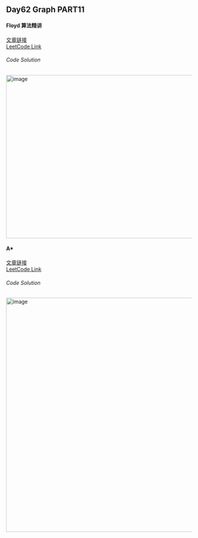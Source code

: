 ## Day62 Graph PART11  
#### Floyd 算法精讲  
[文章链接](https://www.programmercarl.com/kamacoder/0097.%E5%B0%8F%E6%98%8E%E9%80%9B%E5%85%AC%E5%9B%AD.html)  
[LeetCode Link](https://kamacoder.com/problempage.php?pid=1155)  

###### Code Solution  
<img width="607" height="443" alt="image" src="https://github.com/user-attachments/assets/f9a8c3a3-d746-4684-aecf-6f838aec7407" />

#### A*  
[文章链接](https://www.programmercarl.com/kamacoder/0126.%E9%AA%91%E5%A3%AB%E7%9A%84%E6%94%BB%E5%87%BBastar.html)  
[LeetCode Link](https://kamacoder.com/problempage.php?pid=1203)  

###### Code Solution  
<img width="627" height="635" alt="image" src="https://github.com/user-attachments/assets/8a76c039-cea3-4140-b1d8-a344927d7074" />
